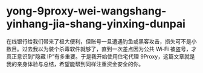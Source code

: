 # yong-9proxy-wei-wangshang-yinhang-jia-shang-yinxing-dunpai
在线银行给我们带来了极大便利，但账号一旦遭遇钓鱼或黑客攻击，损失可不是小数目。过去我以为装个杀毒软件就够了，直到一次差点因为公共 Wi‑Fi 被盗号，才真正意识到“隐藏 IP”有多重要。于是我开始使用住宅代理 9Proxy，这篇文章就是我的亲身体验与总结，希望能帮到同样注重资金安全的你。
